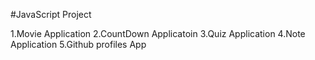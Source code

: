 #JavaScript Project

1.Movie Application
2.CountDown Applicatoin
3.Quiz Application
4.Note Application
5.Github profiles App